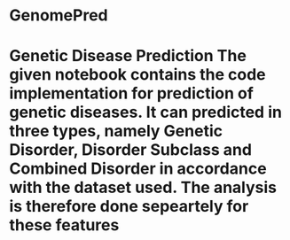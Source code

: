 # GenomePred
# Genetic Disease Prediction The given notebook contains the code implementation for prediction of genetic diseases. It can predicted in three types, namely **Genetic Disorder**, **Disorder Subclass** and **Combined Disorder** in accordance with the dataset used. The analysis is therefore done sepeartely for these features

